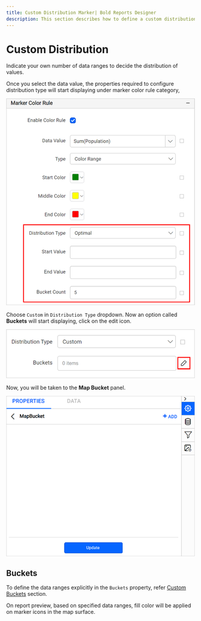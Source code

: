 ```yaml
---
title: Custom Distribution Marker| Bold Reports Designer
description: This section describes how to define a custom distribution rule for Map markers with the Bold Report Designer.
---
```


# Custom Distribution

Indicate your own number of data ranges to decide the distribution of values.

Once you select the data value, the properties required to configure distribution type will start displaying under marker color rule category,

![Map distribution types](/static/assets/on-premise/images/report-designer/report-items/map/marker-color-rule/distribution-properties.png)

Choose `Custom` in `Distribution Type` dropdown.
Now an option called **Buckets** will start displaying, click on the edit icon.

![Edit icon](/static/assets/on-premise/images/report-designer/report-items/map/custom-distribution-range/edit-icon.png)

Now, you will be taken to the **Map Bucket** panel.

![Edit icon](/static/assets/on-premise/images/report-designer/report-items/map/custom-distribution-range/mapbucket-panel.png)

## Buckets

To define the data ranges explicitly in the `Buckets` property, refer [Custom Buckets](/report-designer/report-items/map/define-custom-data-range/#add-bucket) section.

On report preview, based on specified data ranges, fill color will be applied on marker icons in the map surface.
